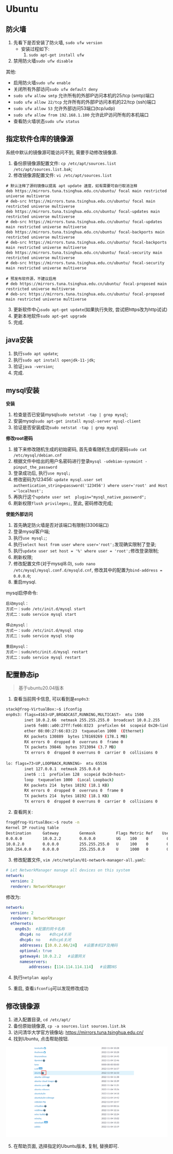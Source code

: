 # Ubuntu

## 防火墙

1. 先看下是否安装了防火墙, ```sudo ufw version```
   * 安装过程如下:
     1. ```sudo apt-get install ufw```
2. 禁用防火墙```sudo ufw disable```

其他:

* 启用防火墙```sudo ufw enable```
* 关闭所有外部访问```sudo ufw default deny```
* ```sudo ufw allow smtp```  允许所有的外部IP访问本机的25/tcp (smtp)端口
* ```sudo ufw allow 22/tcp``` 允许所有的外部IP访问本机的22/tcp (ssh)端口
* ```sudo ufw allow 53``` 允许外部访问53端口(tcp/udp)
* ```sudo ufw allow from 192.168.1.100``` 允许此IP访问所有的本机端口
* 查看防火墙状态```sudo ufw status```

## 指定软件仓库的镜像源

系统中默认的镜像源可能访问不到, 需要手动修改镜像源.

1. 备份原镜像源配置文件: ```cp /etc/apt/sources.list /etc/apt/sources.list.bak```;
2. 修改镜像源配置文件: ```vi /etc/apt/sources.list```
```
# 默认注释了源码镜像以提高 apt update 速度，如有需要可自行取消注释
deb https://mirrors.tuna.tsinghua.edu.cn/ubuntu/ focal main restricted universe multiverse
# deb-src https://mirrors.tuna.tsinghua.edu.cn/ubuntu/ focal main restricted universe multiverse
deb https://mirrors.tuna.tsinghua.edu.cn/ubuntu/ focal-updates main restricted universe multiverse
# deb-src https://mirrors.tuna.tsinghua.edu.cn/ubuntu/ focal-updates main restricted universe multiverse
deb https://mirrors.tuna.tsinghua.edu.cn/ubuntu/ focal-backports main restricted universe multiverse
# deb-src https://mirrors.tuna.tsinghua.edu.cn/ubuntu/ focal-backports main restricted universe multiverse
deb https://mirrors.tuna.tsinghua.edu.cn/ubuntu/ focal-security main restricted universe multiverse
# deb-src https://mirrors.tuna.tsinghua.edu.cn/ubuntu/ focal-security main restricted universe multiverse

# 预发布软件源，不建议启用
# deb https://mirrors.tuna.tsinghua.edu.cn/ubuntu/ focal-proposed main restricted universe multiverse
# deb-src https://mirrors.tuna.tsinghua.edu.cn/ubuntu/ focal-proposed main restricted universe multiverse
```
3. 更新软件中心```sudo apt-get update```(如果执行失败, 尝试把https改为http试试)
4. 更新本地软件```sudo apt-get upgrade```
5. 完成.

## java安装

1. 执行```sudo apt update```;
2. 执行```sudo apt install openjdk-11-jdk```;
3. 验证```java -version```;
4. 完成.

## mysql安装

**安装**

1. 检查是否已安装mysql```sudo netstat -tap | grep mysql```;
2. 安装mysql```sudo apt-get install mysql-server mysql-client```
3. 验证是否安装成功```sudo netstat -tap | grep mysql```

**修改root密码**

1. 接下来修改随机生成的初始密码, 首先查看随机生成的密码```sudo cat /etc/mysql/debian.cnf```
2. 根据文件中给出的用户名密码进行登录```mysql -udebian-sysmaint -pinput_the_password```
3. 登录成功后, 执行```use mysql;```
4. 修改密码为123456: ```update mysql.user set authentication_string=password('123456') where user='root' and Host ='localhost';```
5. 再执行这个```update user set  plugin="mysql_native_password"; ```
6. 刷新权限```flush privileges;```, 至此, 密码修改完成;


**使能外部访问**

1. 首先确定防火墙是否对该端口有限制(3306端口)
2. 登录mysql客户端;
3. 执行```use mysql;```;
4. 执行```select host from user where user='root';```发现确实限制了登录;
5. 执行```update user set host = '%' where user = 'root';```修改登录限制;
6. 刷新权限;
7. 修改配置文件(对于mysql8.0), ```sudo nano /etc/mysql/mysql.conf.d/mysqld.cnf```, 修改其中的配置为```bind-address = 0.0.0.0```;
8. 重启mysql.



mysql启停命令:

```
启动mysql：
方式一：sudo /etc/init.d/mysql start
方式二：sudo service mysql start

停止mysql：
方式一：sudo /etc/init.d/mysql stop
方式二：sudo service mysql stop

重启mysql：
方式一：sudo/etc/init.d/mysql restart
方式二：sudo service mysql restart
```

## 配置静态ip

> 基于ubuntu20.04版本

1. 查看当前网卡信息, 可以看到是```enp0s3```:

```bash
stack@frog-VirtualBox:~$ ifconfig
enp0s3: flags=4163<UP,BROADCAST,RUNNING,MULTICAST>  mtu 1500
        inet 10.0.2.66  netmask 255.255.255.0  broadcast 10.0.2.255
        inet6 fe80::a00:27ff:fe66:8323  prefixlen 64  scopeid 0x20<link>
        ether 08:00:27:66:83:23  txqueuelen 1000  (Ethernet)
        RX packets 130889  bytes 178169269 (178.1 MB)
        RX errors 0  dropped 0  overruns 0  frame 0
        TX packets 39846  bytes 3713094 (3.7 MB)
        TX errors 0  dropped 0 overruns 0  carrier 0  collisions 0

lo: flags=73<UP,LOOPBACK,RUNNING>  mtu 65536
        inet 127.0.0.1  netmask 255.0.0.0
        inet6 ::1  prefixlen 128  scopeid 0x10<host>
        loop  txqueuelen 1000  (Local Loopback)
        RX packets 214  bytes 18192 (18.1 KB)
        RX errors 0  dropped 0  overruns 0  frame 0
        TX packets 214  bytes 18192 (18.1 KB)
        TX errors 0  dropped 0 overruns 0  carrier 0  collisions 0
```

2. 查看网关:

```bash
frog@frog-VirtualBox:~$ route -n
Kernel IP routing table
Destination     Gateway         Genmask         Flags Metric Ref    Use Iface
0.0.0.0         10.0.2.2        0.0.0.0         UG    100    0        0 enp0s3
10.0.2.0        0.0.0.0         255.255.255.0   U     100    0        0 enp0s3
169.254.0.0     0.0.0.0         255.255.0.0     U     1000   0        0 enp0s3
```

3. 修改配置文件, ```vim /etc/netplan/01-network-manager-all.yaml```:

```yaml
# Let NetworkManager manage all devices on this system
network:
  version: 2
  renderer: NetworkManager
```

修改为:

```yaml
network:
  version: 2
  renderer: NetworkManager
  ethernets:
    enp0s3:  #配置的网卡名称
      dhcp4: no    #dhcp4关闭
      dhcp6: no    #dhcp6关闭
      addresses: [10.0.2.66/24]   #设置本机IP及掩码
      optional: true
      gateway4: 10.0.2.2   #设置网关
      nameservers:
          addresses: [114.114.114.114]   #设置DNS
```

4. 执行```netplan apply```

5. 重启, 查看```ifconfig```可以发现修改成功

## 修改镜像源

1. 进入配置目录, ```cd /etc/apt/```
2. 备份原始镜像源, ```cp -a sources.list sources.list.bk```
3. 访问清华大学官方镜像站: https://mirrors.tuna.tsinghua.edu.cn/
4. 找到Ubuntu, 点击帮助按钮.

![image](img/ubuntu_image_source.png)

5. 在帮助页面, 选择指定的Ubuntu版本, 复制, 替换即可.